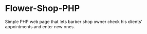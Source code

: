 # Flower-Shop-PHP
Simple PHP web page that lets barber shop owner check his clients' appointments and enter new ones.
